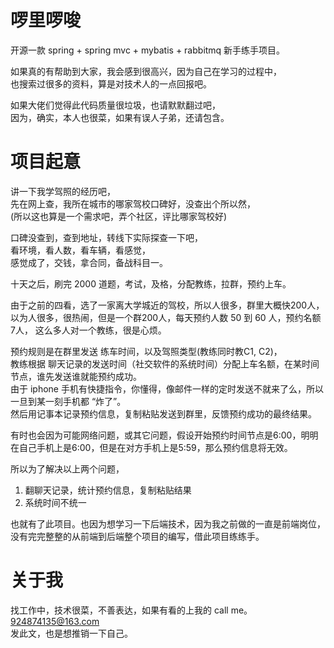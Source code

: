 # 啰里啰唆

开源一款 spring + spring mvc + mybatis + rabbitmq 新手练手项目。

如果真的有帮助到大家，我会感到很高兴，因为自己在学习的过程中，  
也搜索过很多的资料，算是对技术人的一点回报吧。

如果大佬们觉得此代码质量很垃圾，也请默默翻过吧，  
因为，确实，本人也很菜，如果有误人子弟，还请包含。

# 项目起意

讲一下我学驾照的经历吧，  
先在网上查，我所在城市的哪家驾校口碑好，没查出个所以然，  
(所以这也算是一个需求吧，弄个社区，评比哪家驾校好)  

口碑没查到，查到地址，转线下实际探查一下吧，  
看环境，看人数，看车辆，看感觉，  
感觉成了，交钱，拿合同，备战科目一。

十天之后，刷完 2000 道题，考试，及格，分配教练，拉群，预约上车。

由于之前的四看，选了一家离大学城近的驾校，所以人很多，群里大概快200人，  
以为人很多，很热闹，但是一个群200人，每天预约人数 50 到 60 人，预约名额7人， 
这么多人对一个教练，很是心烦。

预约规则是在群里发送 练车时间，以及驾照类型(教练同时教C1, C2)，  
教练根据 聊天记录的发送时间（社交软件的系统时间）分配上车名额，在某时间节点，谁先发送谁就能预约成功。  
由于 iphone 手机有快捷指令，你懂得，像邮件一样的定时发送不就来了么，所以一旦到某一刻手机都 “炸了”。  
然后用记事本记录预约信息，复制粘贴发送到群里，反馈预约成功的最终结果。

有时也会因为可能网络问题，或其它问题，假设开始预约时间节点是6:00，明明在自己手机上是6:00，但是在对方手机上是5:59，那么预约信息将无效。

所以为了解决以上两个问题，

1. 翻聊天记录，统计预约信息，复制粘贴结果
2. 系统时间不统一

也就有了此项目。也因为想学习一下后端技术，因为我之前做的一直是前端岗位，没有完完整整的从前端到后端整个项目的编写，借此项目练练手。

# 关于我

找工作中，技术很菜，不善表达，如果有看的上我的 call me。924874135@163.com  
发此文，也是想推销一下自己。




